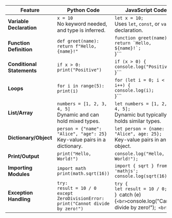 | **Feature**          | **Python Code**                                                                                     | **JavaScript Code**                                                                                 |
|----------------------|-----------------------------------------------------------------------------------------------------|-----------------------------------------------------------------------------------------------------|
| **Variable Declaration** | ```x = 10``` <br> No keyword needed, and type is inferred.                                        | ```let x = 10;``` <br> Uses `let`, `const`, or `var` for declaration.                                |
| **Function Definition**  | ```def greet(name):``` <br> ```return f"Hello, {name}!"```                                               | ```function greet(name) {``` <br> ```return `Hello, ${name}!`;``` <br>}```                                    |
| **Conditional Statements** | ```if x > 0:``` <br> ```print("Positive")```                                                           | ```if (x > 0) {``` <br> ```console.log("Positive");``` <br>}```                                               |
| **Loops**            | ```for i in range(5):``` <br> ```print(i)```                                                               | ```for (let i = 0; i < 5; i++) {``` <br> ```console.log(i);``` <br>}```                                       |
| **List/Array**       | ```numbers = [1, 2, 3, 4, 5]``` <br> Dynamic and can hold mixed types.                               | ```let numbers = [1, 2, 3, 4, 5];``` <br> Dynamic but typically holds similar types.                 |
| **Dictionary/Object**| ```person = {"name": "Alice", "age": 25}``` <br> Key-value pairs in a dictionary.                   | ```let person = {name: "Alice", age: 25};``` <br> Key-value pairs in an object.                     |
| **Print/Output**     | ```print("Hello, World!")```                                                                        | ```console.log("Hello, World!");```                                                                 |
| **Importing Modules**| ```import math``` <br> ```print(math.sqrt(16))```                                                          | ```import { sqrt } from 'mathjs';``` <br> ```console.log(sqrt(16));```                                     |
| **Exception Handling** | ```try:``` <br> ```result = 10 / 0``` <br> ```except ZeroDivisionError:``` <br> ```print("Cannot divide by zero!")``` | ```try {``` <br> ```let result = 10 / 0;``` <br>}``` ```catch (e) {``` <br> ```console.log("Cannot divide by zero!");``` <br>}``` |
